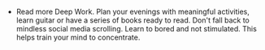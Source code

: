 ---
---

- Read more Deep Work. Plan your evenings with meaningful activities, learn guitar or have a series of books ready to read. Don't fall back to mindless social media scrolling. Learn to bored and not stimulated. This helps train your mind to concentrate.
